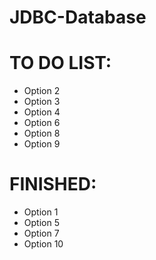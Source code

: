 # JDBC-Database

# TO DO LIST:
- Option 2
- Option 3
- Option 4
- Option 6
- Option 8
- Option 9
# FINISHED:
- Option 1
- Option 5
- Option 7
- Option 10
